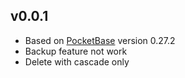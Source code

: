 ## v0.0.1

- Based on [PocketBase](https://github.com/pocketbase/pocketbase) version 0.27.2
- Backup feature not work
- Delete with cascade only
